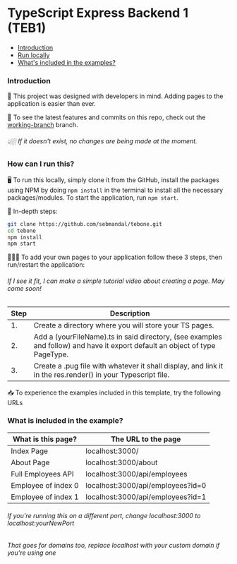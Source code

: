# TypeScript Express Backend 1 (TEB1)

- [Introduction](#introduction)
- [Run locally](#how-can-i-run-this)
- [What's included in the examples?](#what-is-included-in-the-example)

### Introduction

🦚 This project was designed with developers in mind. Adding pages to the application is easier than ever.

📲 To see the latest features and commits on this repo, check out the [working-branch](https://github.com/sebmandal/tebone/tree/working-branch) branch.

###### 👆🏼 If it doesn't exist, no changes are being made at the moment.

### How can I run this?

🖥 To run this locally, simply clone it from the GitHub, install the packages using NPM by doing `npm install` in the terminal to install all the necessary packages/modules. To start the application, run `npm start`.

📑 In-depth steps:

```bash
git clone https://github.com/sebmandal/tebone.git
cd tebone
npm install
npm start
```

👨🏻‍💻 To add your own pages to your application follow these 3 steps, then run/restart the application:

###### If I see it fit, I can make a simple tutorial video about creating a page. May come soon!

| Step | Description                                                                                                                 |
| ---- | --------------------------------------------------------------------------------------------------------------------------- |
| 1.   | Create a directory where you will store your TS pages.                                                                      |
| 2.   | Add a (yourFileName).ts in said directory, (see examples and follow) and have it export default an object of type PageType. |
| 3.   | Create a .pug file with whatever it shall display, and link it in the res.render() in your Typescript file.                 |

📥 To experience the examples included in this template, try the following URLs

### What is included in the example?

| What is this page?  | The URL to the page               |
| ------------------- | --------------------------------- |
| Index Page          | localhost:3000/                   |
| About Page          | localhost:3000/about              |
| Full Employees API  | localhost:3000/api/employees      |
| Employee of index 0 | localhost:3000/api/employees?id=0 |
| Employee of index 1 | localhost:3000/api/employees?id=1 |

###### If you're running this on a different port, change localhost:3000 to localhost:yourNewPort

###### That goes for domains too, replace localhost with your custom domain if you're using one
